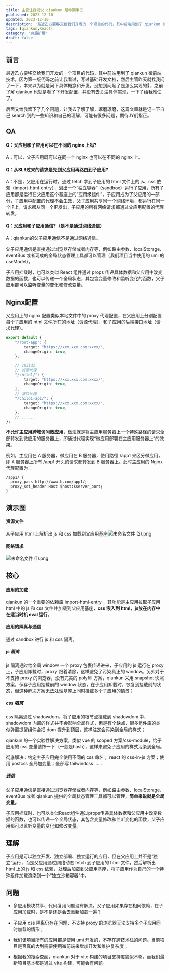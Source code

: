 ```yaml
---
title: 主管让我说说 qiankun 是咋回事😶
published: 2023-12-10
updated: 2023-12-10
description: '最近乙方要移交给我们开发的一个项目的代码，其中前端用到了 qiankun 微前端技术，因为第一版代码之前让我看过，写过基础开发文档，然后主管昨天找我问了ta是怎么实现的🥲'
tags: [qiankun,React]
category: '兴趣扩展'
draft: false 
---
```


## 前言

最近乙方要移交给我们开发的一个项目的代码，其中前端用到了 qiankun 微前端技术，因为第一版代码之前让我看过，写过基础开发文档，然后主管昨天就找我问了一下，本来以为就是问下具体概念和开发，没想到问起了是怎么实现的🥲，之前了解 qiankun 也就是看了下开发配置，并没有去关注具体实现，一下子给我难住了。

后面又给我留下了几个问题，让我去了解了解，琢磨琢磨，这篇文章就是记一下自己 search 到的一些知识和自己的理解，可能有很多问题，期待JY们指正。

## QA

#### Q：父应用和子应用可以在不同的 nginx 上吗?

A：可以，父子应用既可以在同一个 nginx 也可以在不同的 nginx 上。

#### Q：从SLB过来的请求是先到父应用再路由到子应用?

A：不是，父应用在运行时，通过 fetch 拿到子应用的 html 文件上的 js、css 依赖（import-html-entry），划出一个“独立容器”（sandbox）运行子应用，所有子应用都是运行在父应用这个基座上的“应用级组件”，子应用成为了父应用的一部分，子应用中配置的代理不会生效，父子应用共享同一个网络环境，都运行在同一个IP上，请求都从同一个IP发出，子应用的所有网络请求都通过父应用配置的代理转发。

#### Q：父应用和子应用通信?（是不是通过网络通信）

A：qiankun的父子应用通信不是通过网络通信。

父子应用通信是直接通过浏览器存储或者内存等，例如路由参数、localStorage、eventBus 或者现成的全局状态管理工具都可以管理（我们项目当中使用的 umi 的 useModel）。

子应用挂载时，也可以类似 React 组件通过 props 传递具体数据和父应用中改变数据的函数，也可以传递一个全局状态，其包含变量修改和监听变化的函数，父子应用都可以监听变量的变化和修改变量。

## Nginx配置

父应用上的 nginx 配置类似本地文件中的 proxy 代理配置，在父应用上分别配置每个子应用的 html 文件所在的地址（资源代理），和子应用的后端接口地址（请求代理）。

```typescript
export default {
    "/root-app": {
        target: "https://xxx.xxx.com:xxxx/", 
        changeOrigin: true,
    },

    // child1
    // 资源代理
    "/child1/": {
        target: "https://xxx.xxx.com:xxxx/", 
        changeOrigin: true,
    },
    // 接口代理
    "/child1-api/": {
        target: "https://xxx.xxx.com:xxxx/",
        changeOrigin: true,
    },
    // ......
};
```

**不允许主应用跨域访问微应用**，做法就是将主应用服务器上一个特殊路径的请求全部转发到微应用的服务器上，即通过代理实现“微应用部署在主应用服务器上”的效果。

例如，主应用在 A 服务器，微应用在 B 服务器，使用路径 /app1 来区分微应用，即 A 服务器上所有 /app1 开头的请求都转发到 B 服务器上。此时主应用的 Nginx 代理配置为：

```nginx
/app1/ {
  proxy_pass http://www.b.com/app1/;
  proxy_set_header Host $host:$server_port;
}
```

## 演示图

#### 资源文件

从子应用 html 上解析出 js 和 css 加载到父应用基座![未命名文件 (2).png](https://p3-juejin.byteimg.com/tos-cn-i-k3u1fbpfcp/18435396cdde4e9cafa435fb9d3f9f20~tplv-k3u1fbpfcp-jj-mark:0:0:0:0:q75.image#?w=1035\&h=383\&s=35438\&e=png\&a=1\&b=f8f8f8)

#### 网络请求

![未命名文件 (1).png](https://p3-juejin.byteimg.com/tos-cn-i-k3u1fbpfcp/f874a15561f54c5881460ff791130afb~tplv-k3u1fbpfcp-jj-mark:0:0:0:0:q75.image#?w=987\&h=508\&s=52703\&e=png\&a=1\&b=fefefe)

## 核心

#### 应用的加载

qiankun 的一个重要的依赖库 import-html-entry ，其功能是主应用拉取子应用 html 中的 js 和 css 文件并加载到父应用基座，**css 嵌入到 html，js放在内存中在适当时机 eval 运行**。

#### 应用的隔离与通信

通过 sandbox 进行 js 和 css 隔离。

##### js 隔离

js 隔离通过给全局 window 一个 proxy 包裹传递进来，子应用的 js 运行在 proxy 上，子应用卸载时，proxy 跟着清除，这样避免了污染真正的 window。另外对于不支持 proxy 的浏览器，没有完美的 polyfill 方案，qiankun 采用 snapshot 快照方案，保存子应用挂载前的 window 状态，在子应用卸载时，恢复到挂载前的状态，但这种解决方案无法处理基座上同时挂载多个子应用的情景；

##### css 隔离

css 隔离通过 shadowdom，将子应用的根节点挂载到 shadowdom 中，shadowdom 内部的样式并不会影响全局样式，但是有个缺点，很多组件库的类似弹窗提醒组件会把 dom 提升到顶层，这样注定会污染到全局的样式；

qiankun 的一个实验性解决方案，类似 vue 的 scoped 方案/css-module，给子应用的 css 变量装饰一下（一般是hash），这样来避免子应用的样式污染到全局。

彻底解决：约定主子应用完全使用不同的 css 命名； react 的 css-in-js 方案；使用 postcss 全局加变量；全部写 tailwindcss  ......

##### 通信

父子应用通信是直接通过浏览器存储或者内存等，例如路由参数、localStorage、eventBus 或者 qiankun 提供的全局状态管理工具都可以管理，**简单来说就是全局变量。**

子应用挂载时，也可以类似React组件通过props传递具体数据和父应用中改变数据的函数，也可以传递一个全局状态，其包含变量修改和监听变化的函数，父子应用都可以监听变量的变化和修改变量。

## 理解

子应用是可以独立开发、独立部署、独立运行的应用，但在父应用上并不是“独立”运行，而是父应用通过网络动态 fetch 到子应用的 html 文件，然后解析出 html 上的 js 和 css 依赖，处理后加载到父应用基座，将子应用作为自己的一个特殊组件加载渲染到一个“独立沙箱容器”中。

## 问题

*   多应用模块共享、代码复用问题没有解决。父子应用如果存在相同依赖，在子应用加载时，是不是还是会去重新加载一遍？

*   子应用 css 隔离仍存在问题，不支持 proxy 的浏览器无法支持多个子应用同时加载的情形；

*   我们该项目所有的应用都是使用 umi 开发的，不存在跨技术栈的问题。当前项目是否真的大到需要使用微前端来增加开发和维护复杂度；

*   根据我的搜索查阅，qiankun 对于 vite 构建的项目支持度貌似不够，而我们最新项目基本都是通过 vite 构建，可能会有问题。
